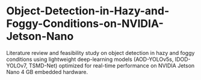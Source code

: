 # Object-Detection-in-Hazy-and-Foggy-Conditions-on-NVIDIA-Jetson-Nano
Literature review and feasibility study on object detection in hazy and foggy conditions using lightweight deep-learning models (AOD-YOLOv5s, IDOD-YOLOv7, TSMD-Net) optimized for real-time performance on NVIDIA Jetson Nano 4 GB embedded hardware.
